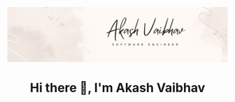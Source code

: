![logo](https://github.com/akash2m/akash2m/blob/main/Akash%20Vaibhav_Banner.png)
<h1 align="center">Hi there 👋, I'm Akash Vaibhav</h1>

<!--
**akash2m/akash2m** is a ✨ _special_ ✨ repository because its `README.md` (this file) appears on your GitHub profile.

Here are some ideas to get you started:

- 🔭 I’m currently working on ...
- 🌱 I’m currently learning ...
- 👯 I’m looking to collaborate on ...
- 🤔 I’m looking for help with ...
- 💬 Ask me about ...
- 📫 How to reach me: ...
- 😄 Pronouns: ...
- ⚡ Fun fact: ...
-->
